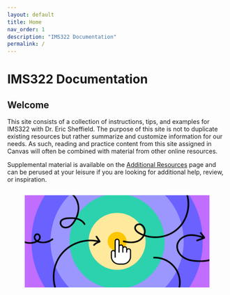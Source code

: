 ```yaml
---
layout: default
title: Home
nav_order: 1
description: "IMS322 Documentation"
permalink: /
---
```


# IMS322 Documentation

## Welcome

This site consists of a collection of instructions, tips, and examples for IMS322 with Dr. Eric Sheffield. The purpose of this site is not to duplicate existing resources but rather summarize and customize information for our needs. As such, reading and practice content from this site assigned in Canvas will often be combined with material from other online resources.

Supplemental material is available on the [Additional Resources](general/resources) page and can be perused at your leisure if you are looking for additional help, review, or inspiration.

<div style="display: flex; justify-content: center;">
	<figure style="max-width: 600px"><img src="images/interaction-design.png" style="width: 100%"></figure>
</div>